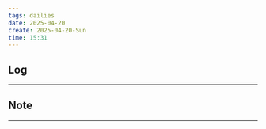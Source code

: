 ```yaml
---
tags: dailies  
date: 2025-04-20
create: 2025-04-20-Sun
time: 15:31
---
```

## Log
---


## Note
---

